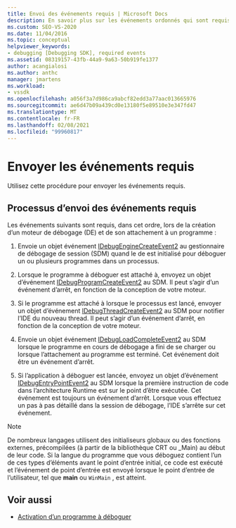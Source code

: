 ```yaml
---
title: Envoi des événements requis | Microsoft Docs
description: En savoir plus sur les événements ordonnés qui sont requis lors de la création d’un moteur de débogage et de son attachement à un programme dans le débogage Visual Studio.
ms.custom: SEO-VS-2020
ms.date: 11/04/2016
ms.topic: conceptual
helpviewer_keywords:
- debugging [Debugging SDK], required events
ms.assetid: 08319157-43fb-44a9-9a63-50b919fe1377
author: acangialosi
ms.author: anthc
manager: jmartens
ms.workload:
- vssdk
ms.openlocfilehash: a056f3a7d986ca9abcf82edd3a77aac013665976
ms.sourcegitcommit: ae6d47b09a439cd0e13180f5e89510e3e347fd47
ms.translationtype: MT
ms.contentlocale: fr-FR
ms.lasthandoff: 02/08/2021
ms.locfileid: "99960817"
---
```

# <a name="send-the-required-events"></a>Envoyer les événements requis
Utilisez cette procédure pour envoyer les événements requis.

## <a name="process-for-sending-required-events"></a>Processus d’envoi des événements requis
 Les événements suivants sont requis, dans cet ordre, lors de la création d’un moteur de débogage (DE) et de son attachement à un programme :

1. Envoie un objet événement [IDebugEngineCreateEvent2](../../extensibility/debugger/reference/idebugenginecreateevent2.md) au gestionnaire de débogage de session (SDM) quand le de est initialisé pour déboguer un ou plusieurs programmes dans un processus.

2. Lorsque le programme à déboguer est attaché à, envoyez un objet d’événement [IDebugProgramCreateEvent2](../../extensibility/debugger/reference/idebugprogramcreateevent2.md) au SDM. Il peut s’agir d’un événement d’arrêt, en fonction de la conception de votre moteur.

3. Si le programme est attaché à lorsque le processus est lancé, envoyer un objet d’événement [IDebugThreadCreateEvent2](../../extensibility/debugger/reference/idebugthreadcreateevent2.md) au SDM pour notifier l’IDE du nouveau thread. Il peut s’agir d’un événement d’arrêt, en fonction de la conception de votre moteur.

4. Envoie un objet événement [IDebugLoadCompleteEvent2](../../extensibility/debugger/reference/idebugloadcompleteevent2.md) au SDM lorsque le programme en cours de débogage a fini de se charger ou lorsque l’attachement au programme est terminé. Cet événement doit être un événement d’arrêt.

5. Si l’application à déboguer est lancée, envoyez un objet d’événement [IDebugEntryPointEvent2](../../extensibility/debugger/reference/idebugentrypointevent2.md) au SDM lorsque la première instruction de code dans l’architecture Runtime est sur le point d’être exécutée. Cet événement est toujours un événement d’arrêt. Lorsque vous effectuez un pas à pas détaillé dans la session de débogage, l’IDE s’arrête sur cet événement.

> [!NOTE]
> De nombreux langages utilisent des initialiseurs globaux ou des fonctions externes, précompilées (à partir de la bibliothèque CRT ou _Main) au début de leur code. Si la langue du programme que vous déboguez contient l’un de ces types d’éléments avant le point d’entrée initial, ce code est exécuté et l’événement de point d’entrée est envoyé lorsque le point d’entrée de l’utilisateur, tel que **main** ou `WinMain` , est atteint.

## <a name="see-also"></a>Voir aussi
- [Activation d’un programme à déboguer](../../extensibility/debugger/enabling-a-program-to-be-debugged.md)
